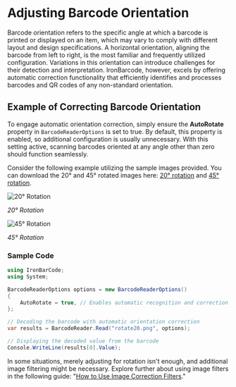 # Adjusting Barcode Orientation

Barcode orientation refers to the specific angle at which a barcode is printed or displayed on an item, which may vary to comply with different layout and design specifications. A horizontal orientation, aligning the barcode from left to right, is the most familiar and frequently utilized configuration. Variations in this orientation can introduce challenges for their detection and interpretation. IronBarcode, however, excels by offering automatic correction functionality that efficiently identifies and processes barcodes and QR codes of any non-standard orientation.

## Example of Correcting Barcode Orientation

To engage automatic orientation correction, simply ensure the **AutoRotate** property in `BarcodeReaderOptions` is set to true. By default, this property is enabled, so additional configuration is usually unnecessary. With this setting active, scanning barcodes oriented at any angle other than zero should function seamlessly.

Consider the following example utilizing the sample images provided. You can download the 20° and 45° rotated images here: [20° rotation](https://ironsoftware.com/static-assets/barcode/how-to/image-orientation-correction/rotate20.png) and [45° rotation](https://ironsoftware.com/static-assets/barcode/how-to/image-orientation-correction/rotate45.png).

<div class="competitors-section__wrapper-even-1">
    <div class="competitors__card" style="width: 48%;">
        <img src="https://ironsoftware.com/static-assets/barcode/how-to/image-orientation-correction/rotate20.png" alt="20° Rotation" class="img-responsive add-shadow">
        <p class="competitors__download-link" style="color: #181818; font-style: italic;">20° Rotation</p>
    </div>
    <div class="competitors__card" style="width: 48%;">
        <img src="https://ironsoftware.com/static-assets/barcode/how-to/image-orientation-correction/rotate45.png" alt="45° Rotation" class="img-responsive add-shadow">
        <p class="competitors__download-link" style="color: #181818; font-style: italic;">45° Rotation</p>
    </div>
</div>

### Sample Code

```cs
using IronBarCode;
using System;

BarcodeReaderOptions options = new BarcodeReaderOptions() 
{
    AutoRotate = true, // Enables automatic recognition and correction of barcode orientation
};

// Decoding the barcode with automatic orientation correction
var results = BarcodeReader.Read("rotate20.png", options);

// Displaying the decoded value from the barcode
Console.WriteLine(results[0].Value);
```

In some situations, merely adjusting for rotation isn't enough, and additional image filtering might be necessary. Explore further about using image filters in the following guide: "[How to Use Image Correction Filters](https://ironsoftware.com/how-to/image-orientation-correction/)."